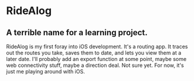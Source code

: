 # RideAlog
## A terrible name for a learning project.

RideAlog is my first foray into iOS development. It's a routing app. 
It traces out the routes you take, saves them to date, and lets you view
them at a later date. I'll probably add an export function at some
point, maybe some web connectivity stuff, maybe a direction deal. Not
sure yet. For now, it's just me playing around with iOS.

